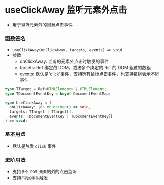 # useClickAway 监听元素外点击

- 用于监听元素外的鼠标点击事件

### 函数签名

- `useClickAway(onClickAway, targets, events) => void`
- 参数
  - onClickAway: 监听的元素外点击时触发的事件
  - targets: Ref 绑定的 DOM，或者多个绑定的 Ref 的 DOM 组成的数组
  - events: 默认是'click'事件，支持所有鼠标点击事件，也支持数组表示不同事件

```typescript
type TTarget = Ref<HTMLElement> | HTMLElement;
type TDocumentEventKey = keyof DocumentEventMap;

type UseClickAway = (
  onClickAway: (e: MouseEvent) => void,
  targets: TTarget | TTarget[],
  events: TDocumentEventKey | TDocumentEventKey[]
) => void;
```

### 基本用法

- 默认是触发 `click` 事件

<UseClickAway />

### 进阶用法

- 支持`多个 DOM 元素`的外的点击监听
- 支持`不同的事件`触发

<UseClickAwayMultiple />
